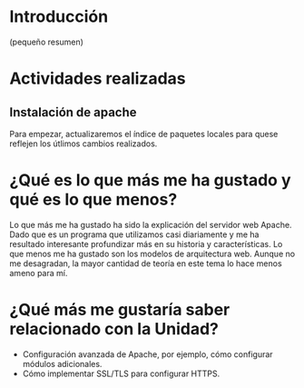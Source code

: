 # Introducción
(pequeño resumen)
# Actividades realizadas
## Instalación de apache
Para empezar, actualizaremos el índice de paquetes locales para quese reflejen los útlimos cambios realizados.
# ¿Qué es lo que más me ha gustado y qué es lo que menos?
Lo que más me ha gustado ha sido la explicación del servidor web Apache. Dado que es un programa que utilizamos casi diariamente y me ha resultado interesante profundizar más en su historia y características. Lo que menos me ha gustado son los modelos de arquitectura web. Aunque no me desagradan, la mayor cantidad de teoría en este tema lo hace menos ameno para mí.
# ¿Qué más me gustaría saber relacionado con la Unidad?
* Configuración avanzada de Apache, por ejemplo, cómo configurar módulos adicionales.
* Cómo implementar SSL/TLS para configurar HTTPS.
